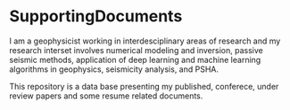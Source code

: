 # SupportingDocuments


I am a geophysicist working in interdesciplinary areas of research and my research interset involves numerical modeling and inversion, 
passive seismic methods, application of deep learning and machine learning algorithms in geophysics, seismicity analysis, and PSHA. 

This repository is a data base presenting my published, conferece, under review papers and some resume related documents.
